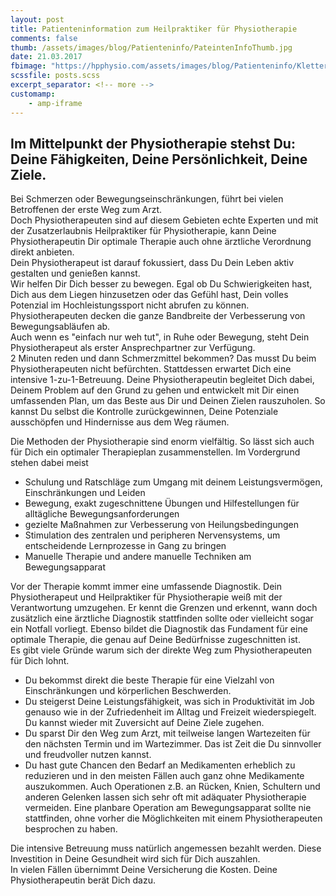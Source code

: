 ```yaml
---
layout: post
title: Patienteninformation zum Heilpraktiker für Physiotherapie
comments: false
thumb: /assets/images/blog/Patienteninfo/PateintenInfoThumb.jpg
date: 21.03.2017
fbimage: "https://hpphysio.com/assets/images/blog/Patienteninfo/KlettererBig1200x600.jpg"
scssfile: posts.scss
excerpt_separator: <!-- more -->
customamp:
    - amp-iframe
---
```

<amp-img  src="/assets/images/blog/Patienteninfo/Kletterer1200x400.jpg" width="1200" height="400" layout="responsive"></amp-img>

## Im Mittelpunkt der Physiotherapie stehst Du: Deine Fähigkeiten, Deine Persönlichkeit, Deine Ziele.    
Bei Schmerzen oder Bewegungseinschränkungen, führt bei vielen Betroffenen der erste Weg zum Arzt.  
Doch Physiotherapeuten sind auf diesem Gebieten echte Experten und mit der Zusatzerlaubnis Heilpraktiker für Physiotherapie<!-- more -->, kann Deine Physiotherapeutin Dir optimale Therapie auch ohne ärztliche Verordnung direkt anbieten.  
Dein Physiotherapeut ist darauf fokussiert, dass Du Dein Leben aktiv gestalten und genießen kannst.  
Wir helfen Dir Dich besser zu bewegen. Egal ob Du Schwierigkeiten hast, Dich aus dem Liegen hinzusetzen oder das Gefühl hast, Dein volles Potenzial im Hochleistungssport nicht abrufen zu können. Physiotherapeuten decken die ganze Bandbreite der Verbesserung von Bewegungsabläufen ab.  
Auch wenn es "einfach nur weh tut", in Ruhe oder Bewegung, steht Dein Physiotherapeut als erster Ansprechpartner zur Verfügung.  
2 Minuten reden und dann Schmerzmittel bekommen? Das musst Du beim Physiotherapeuten nicht befürchten. Stattdessen erwartet Dich eine intensive 1-zu-1-Betreuung. Deine Physiotherapeutin begleitet Dich dabei, Deinem Problem auf den Grund zu gehen und entwickelt mit Dir einen umfassenden Plan, um das Beste aus Dir und Deinen Zielen rauszuholen.  So kannst Du selbst die Kontrolle zurückgewinnen, Deine Potenziale ausschöpfen und Hindernisse aus dem Weg räumen. 
<div class="halfwidth left"><amp-img  src="/assets/images/blog/Patienteninfo/Laufband1200x900edited.jpg" width="1200" height="900" layout="responsive"></amp-img></div>
<div class="halfwidth right"><amp-img  src="/assets/images/blog/Patienteninfo/Seilzug1200x900edited.jpg" width="1200" height="900" layout="responsive"></amp-img> </div><div class="clearfix"/>  
Die Methoden der Physiotherapie sind enorm vielfältig. So lässt sich auch für Dich ein optimaler Therapieplan zusammenstellen.  
Im Vordergrund stehen dabei meist

  - Schulung und Ratschläge zum Umgang mit deinem Leistungsvermögen, Einschränkungen und Leiden
  - Bewegung, exakt zugeschnittene Übungen und Hilfestellungen für alltägliche Bewegungsanforderungen
  - gezielte Maßnahmen zur Verbesserung von Heilungsbedingungen
  - Stimulation des zentralen und peripheren Nervensystems, um entscheidende Lernprozesse in Gang zu bringen
  - Manuelle Therapie und andere manuelle Techniken am Bewegungsapparat  
<div class="verticalImgCont">
<amp-img  src="/assets/images/blog/Patienteninfo/aufMatte900x1200edited.jpg" width="900" height="1200" layout="responsive"></amp-img>  </div> 
Vor der Therapie kommt immer eine umfassende Diagnostik. Dein Physiotherapeut und Heilpraktiker für Physiotherapie weiß mit der Verantwortung umzugehen. Er kennt die Grenzen und erkennt, wann doch zusätzlich eine ärztliche Diagnostik stattfinden sollte oder vielleicht sogar ein Notfall vorliegt.  
Ebenso bildet die Diagnostik das Fundament für eine optimale Therapie, die genau auf Deine Bedürfnisse zugeschnitten ist.  

<div class="clearfix"/>Es gibt viele Gründe warum sich der direkte Weg zum Physiotherapeuten für Dich lohnt.  

  - Du bekommst direkt die beste Therapie für eine Vielzahl von Einschränkungen und körperlichen Beschwerden.
  - Du steigerst Deine Leistungsfähigkeit, was sich in Produktivität im Job genauso wie in der Zufriedenheit im Alltag und Freizeit wiederspiegelt. Du kannst wieder mit Zuversicht auf Deine Ziele zugehen.  
  - Du sparst Dir den Weg zum Arzt, mit teilweise langen Wartezeiten für den nächsten Termin und im Wartezimmer. Das ist Zeit die Du sinnvoller und freudvoller nutzen kannst.  
  - Du hast gute Chancen den Bedarf an Medikamenten erheblich zu reduzieren und in den meisten Fällen auch ganz ohne Medikamente auszukommen. Auch Operationen z.B. an Rücken, Knien, Schultern und anderen Gelenken lassen sich sehr oft mit adäquater Physiotherapie vermeiden. Eine planbare Operation am Bewegungsapparat sollte nie stattfinden, ohne vorher die Möglichkeiten mit einem Physiotherapeuten besprochen zu haben.  

Die intensive Betreuung muss natürlich angemessen bezahlt werden. Diese Investition in Deine Gesundheit wird sich für Dich auszahlen.  
In vielen Fällen übernimmt Deine Versicherung die Kosten. Deine Physiotherapeutin berät Dich dazu. 


